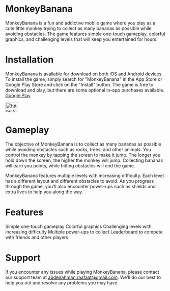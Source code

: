 # MonkeyBanana
MonkeyBanana is a fun and addictive mobile game where you play as a cute little monkey trying to collect as many bananas as possible while avoiding obstacles. The game features simple one-touch gameplay, colorful graphics, and challenging levels that will keep you entertained for hours.

# Installation
MonkeyBanana is available for download on both iOS and Android devices. To install the game, simply search for "MonkeyBanana" in the App Store or Google Play Store and click on the "Install" button. The game is free to download and play, but there are some optional in-app purchases available.
[Google Play](https://play.google.com/store/apps/details?id=com.abdelrahman.raafaat.monkeybanana)

<a href="https://play.google.com/store/apps/details?id=com.abdelrahman.raafaat.monkeybanana" target="blank"><img align="center" src="file:///C:/Users/METRO/Downloads/Google_Play-Logo.wine.svg" alt="https://play.google.com/store/apps/details?id=com.abdelrahman.raafaat.monkeybanana" height="30" width="40" /></a>

# Gameplay
The objective of MonkeyBanana is to collect as many bananas as possible while avoiding obstacles such as rocks, trees, and other animals. You control the monkey by tapping the screen to make it jump. The longer you hold down the screen, the higher the monkey will jump. Collecting bananas will earn you points, while hitting obstacles will end the game.

MonkeyBanana features multiple levels with increasing difficulty. Each level has a different layout and different obstacles to avoid. As you progress through the game, you'll also encounter power-ups such as shields and extra lives to help you along the way.

# Features
Simple one-touch gameplay
Colorful graphics
Challenging levels with increasing difficulty
Multiple power-ups to collect
Leaderboard to compete with friends and other players

# Support
If you encounter any issues while playing MonkeyBanana, please contact our support team at abdelrahman.raafaat@gmail.com. We'll do our best to help you out and resolve any problems you may have.

 

